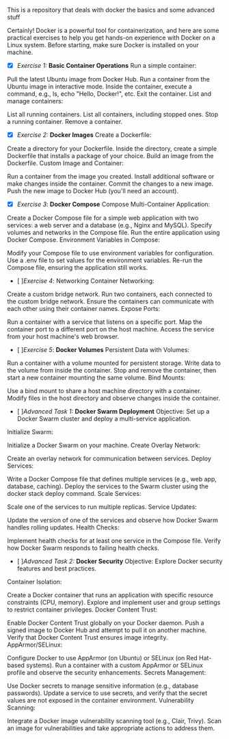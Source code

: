 This is a repository that deals with docker the basics and some advanced stuff


Certainly! Docker is a powerful tool for containerization, and here are some practical exercises to help you get hands-on experience with Docker on a Linux system. Before starting, make sure Docker is installed on your machine.

- [x] *Exercise 1:* **Basic Container Operations**
Run a simple container:

Pull the latest Ubuntu image from Docker Hub.
Run a container from the Ubuntu image in interactive mode.
Inside the container, execute a command, e.g., ls, echo "Hello, Docker!", etc.
Exit the container.
List and manage containers:

List all running containers.
List all containers, including stopped ones.
Stop a running container.
Remove a container.
- [x] *Exercise 2:* **Docker Images**
Create a Dockerfile:

Create a directory for your Dockerfile.
Inside the directory, create a simple Dockerfile that installs a package of your choice.
Build an image from the Dockerfile.
Custom Image and Container:

Run a container from the image you created.
Install additional software or make changes inside the container.
Commit the changes to a new image.
Push the new image to Docker Hub (you'll need an account).
- [x] *Exercise 3*: **Docker Compose**
Compose Multi-Container Application:

Create a Docker Compose file for a simple web application with two services: a web server and a database (e.g., Nginx and MySQL).
Specify volumes and networks in the Compose file.
Run the entire application using Docker Compose.
Environment Variables in Compose:

Modify your Compose file to use environment variables for configuration.
Use a .env file to set values for the environment variables.
Re-run the Compose file, ensuring the application still works.
- [ ]*Exercise 4*: Networking
Container Networking:

Create a custom bridge network.
Run two containers, each connected to the custom bridge network.
Ensure the containers can communicate with each other using their container names.
Expose Ports:

Run a container with a service that listens on a specific port.
Map the container port to a different port on the host machine.
Access the service from your host machine's web browser.
- [ ]*Exercise 5*: **Docker Volumes**
	Persistent Data with Volumes:

Run a container with a volume mounted for persistent storage.
Write data to the volume from inside the container.
Stop and remove the container, then start a new container mounting the same volume.
Bind Mounts:

Use a bind mount to share a host machine directory with a container.
Modify files in the host directory and observe changes inside the container.


- [ ]*Advanced Task 1:* **Docker Swarm Deployment**
Objective:
Set up a Docker Swarm cluster and deploy a multi-service application.

Initialize Swarm:

Initialize a Docker Swarm on your machine.
Create Overlay Network:

Create an overlay network for communication between services.
Deploy Services:

Write a Docker Compose file that defines multiple services (e.g., web app, database, caching).
Deploy the services to the Swarm cluster using the docker stack deploy command.
Scale Services:

Scale one of the services to run multiple replicas.
Service Updates:

Update the version of one of the services and observe how Docker Swarm handles rolling updates.
Health Checks:

Implement health checks for at least one service in the Compose file.
Verify how Docker Swarm responds to failing health checks.

- [ ]*Advanced Task 2:* **Docker Security**
Objective:
Explore Docker security features and best practices.

Container Isolation:

Create a Docker container that runs an application with specific resource constraints (CPU, memory).
Explore and implement user and group settings to restrict container privileges.
Docker Content Trust:

Enable Docker Content Trust globally on your Docker daemon.
Push a signed image to Docker Hub and attempt to pull it on another machine. Verify that Docker Content Trust ensures image integrity.
AppArmor/SELinux:

Configure Docker to use AppArmor (on Ubuntu) or SELinux (on Red Hat-based systems).
Run a container with a custom AppArmor or SELinux profile and observe the security enhancements.
Secrets Management:

Use Docker secrets to manage sensitive information (e.g., database passwords).
Update a service to use secrets, and verify that the secret values are not exposed in the container environment.
Vulnerability Scanning:

Integrate a Docker image vulnerability scanning tool (e.g., Clair, Trivy).
Scan an image for vulnerabilities and take appropriate actions to address them.
